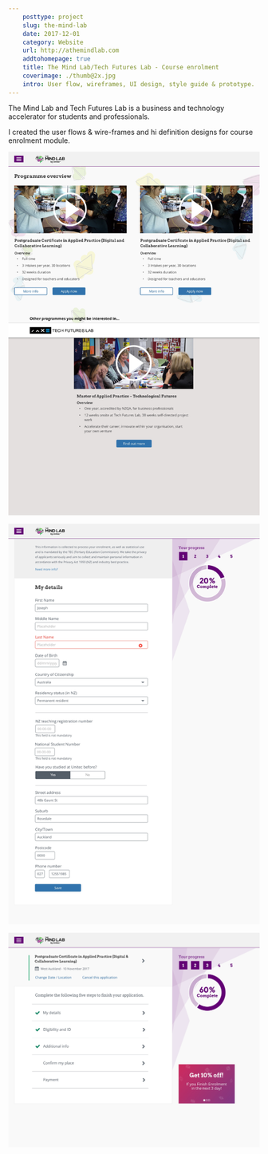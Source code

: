 ```yaml
---  
    posttype: project
    slug: the-mind-lab
    date: 2017-12-01
    category: Website
    url: http://athemindlab.com
    addtohomepage: true
    title: The Mind Lab/Tech Futures Lab - Course enrolment 
    coverimage: ./thumb@2x.jpg
    intro: User flow, wireframes, UI design, style guide & prototype.
---
```


<div class="description">

The Mind Lab and Tech Futures Lab is a business and technology accelerator for students and professionals.

I created the user flows & wire-frames and hi definition designs for course enrolment module.

</div>

<div class="images">

![The Mind Lab - Home page](./home@2x.jpg "The Mind Lab - Home page")

![The Mind Lab - Register - Step 1](./register-step1@2x.jpg "The Mind Lab - Register - Step 1")

![The Mind Lab - Register - Step 3](./register-step3@2x.jpg "The Mind Lab - Register - Step 3")

</div>